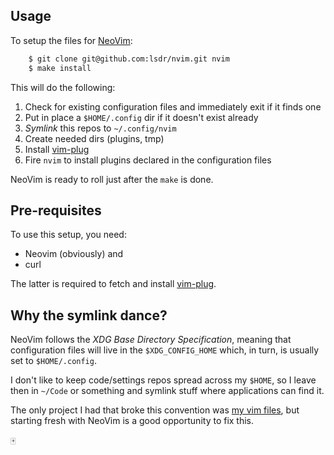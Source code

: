 ## Usage

To setup the files for [NeoVim](https://neovim.io/):
```sh
    $ git clone git@github.com:lsdr/nvim.git nvim
    $ make install
```

This will do the following:

1. Check for existing configuration files and immediately exit if it finds one
1. Put in place a `$HOME/.config` dir if it doesn't exist already
1. _Symlink_ this repos to `~/.config/nvim`
1. Create needed dirs (plugins, tmp)
1. Install [vim-plug][plug]
1. Fire `nvim` to install plugins declared in the configuration files

NeoVim is ready to roll just after the `make` is done.

## Pre-requisites

To use this setup, you need:

* Neovim (obviously) and
* curl

The latter is required to fetch and install [vim-plug][plug].

## Why the symlink dance?

NeoVim follows the _XDG Base Directory Specification_, meaning that
configuration files will live in the `$XDG_CONFIG_HOME` which, in turn, is
usually set to `$HOME/.config`.

I don't like to keep code/settings repos spread across my `$HOME`, so I leave
then in `~/Code` or something and symlink stuff where applications can find it.

The only project I had that broke this convention was
[my vim files](https://github.com/lsdr/vim), but starting fresh with NeoVim is
a good opportunity to fix this.

:mahjong:


[plug]: https://github.com/junegunn/vim-plug
